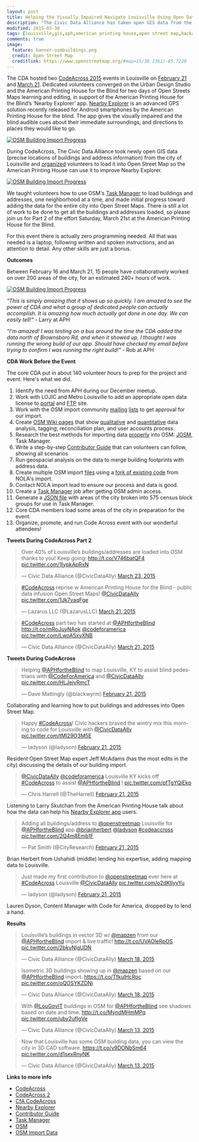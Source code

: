 ```yaml
---
layout: post
title: Helping the Visually Impaired Navigate Louisville Using Open Data
description: "The Civic Data Alliance has taken open GIS data from the city of Louisville and organized volunteers to load it into Open Street Map so the American Printing House can use it in their mobile app for the visually impaired."
modified: 2015-03-30
tags: [louisville,gis,aph,american printing house,open street map,hackathon,lojic,code for america]
comments: true
image:
  feature: banner-osmbuildings.png
  credit: Open Street Map
  creditlink: https://www.openstreetmap.org/#map=15/38.2361/-85.7220
---
```

The CDA hosted two [CodeAcross 2015](http://www.codeforamerica.org/events/codeacross-2015/) events in Louisville on [February 21](http://www.meetup.com/Louisville-Civic-Data-Alliance/events/219829803/) and [March 21](http://www.meetup.com/Louisville-Civic-Data-Alliance/events/220786152/). Dedicated volunteers converged on the  Urban Design Studio and the American Printing House for the Blind for two days of Open Streets Maps learning and editing, in support of the American Printing House for the Blind’s ‘Nearby Explorer’ app.  [Nearby Explorer](https://play.google.com/store/apps/details?id=org.aph.avigenie) is an advanced GPS solution recently released for Android smartphones by the American Printing House for the blind. The app gives the visually impaired and the blind audible cues about their immediate surroundings, and directions to places they would like to go. 

[![OSM Building Import Progress](/images/screenshot-building-progress.jpg)](http://tasks.openstreetmap.us/job/50)

During CodeAcross, The Civic Data Alliance took newly open GIS data (precise locations of buildings and address information) from the city of Louisville and [organized](http://wiki.openstreetmap.org/wiki/Louisville,_Kentucky/Building_Outlines_Import/Contributor_Guide) volunteers to load it into Open Street Map so the American Printing House can use it to improve Nearby Explorer.

[![OSM Building Import Progress](/images/screenshot-building-editing.jpg)](http://wiki.openstreetmap.org/wiki/Louisville,_Kentucky/Building_Outlines_Import/Contributor_Guide)

We taught volunteers how to use OSM's [Task Manager](http://tasks.openstreetmap.us/job/50) to load buildings and addresses, one neighborhood at a time, and made initial progress toward adding the data for the entire city into Open Street Maps. There is still a lot of work to be done to get all the buildings and addresses loaded, so please join us for Part 2 of the effort Saturday, March 21st at the American Printing House for the Blind. 

For this event there is actually zero programming needed.  All that was needed is a laptop, following written and spoken instructions, and an attention to detail.  Any other skills are just a bonus.  

**Outcomes**

Between February 16 and March 21, 15 people have collaboratively worked on over 200 areas of the city, for an estimated 240+ hours of work.

[![OSM Building Import Progress](/images/screenshot-building-animation.gif)](http://tasks.openstreetmap.us/job/50)

*"This is simply amazing that it shows up so quickly.   I am amazed to see the power of CDA and what a group of dedicated people can actually accomplish. It is amazing how much actually got done in one day. We can easily tell!"* - Larry at APH

*"I'm amazed! I was testing on a bus around the time the CDA added the data north of Brownsboro Rd, and when it showed up, I thought I was running the wrong build of our app. Should have checked my email before trying to confirm I was running the right build!"* - Rob at APH

**CDA Work Before the Event**

The core CDA put in about 140 volunteer hours to prep for the project and event. Here's what we did.

1. Identify the need from APH during our December meetup.
2. Work with LOJIC and Metro Louisville to add an appropriate open data license to [portal](http://portal.louisvilleky.gov/content/terms-use-accessibility-data-policy) and [FTP](ftp://ftp.lojic.org/pub/federal/) site.
3. Work with the OSM import community [mailing](https://lists.openstreetmap.org/listinfo/imports) [lists](https://lists.openstreetmap.org/listinfo/imports-us) to get approval for our import.
4. Create [OSM Wiki pages](http://wiki.openstreetmap.org/wiki/Louisville,_Kentucky/Building_Outlines_Import) that show [qualitative](http://wiki.openstreetmap.org/wiki/Louisville,_Kentucky/Building_Outlines_Import/OSMvsGISOverlapExamples) and [quantitative](http://wiki.openstreetmap.org/wiki/Louisville,_Kentucky/Building_Outlines_Import#Building_Outlines) data analysis, tagging, reconciliation plan, and user accounts process.
5. Research the best methods for importing data [properly](http://wiki.openstreetmap.org/wiki/Import/Guidelines) into OSM: [JOSM](https://josm.openstreetmap.de/), Task Manager.
6. Write a step-by-step [Contributor Guide](http://wiki.openstreetmap.org/wiki/Louisville,_Kentucky/Building_Outlines_Import/Contributor_Guide) that can volunteers can follow, showing all scenarios
7. Run geospacial analysis on the data to merge building footprints with address data.
8. Create multiple OSM import [files](https://github.com/civicdata/louisville-buildings/tree/data-bg/osm) using a [fork of existing code](https://github.com/civicdata/louisville-buildings) from NOLA's import.
9. Contact NOLA import lead to ensure our process and data is good.
10. Create a [Task Manager](http://tasks.openstreetmap.us/job/50) job after getting OSM admin access.
11. Generate a [JSON file](https://raw.githubusercontent.com/civicdata/louisville-buildings/master/blockgroups-importurl-900913.geojson) with areas of the city broken into 575 census block groups for use in Task Manager.
12. Core CDA members load some areas of the city in preparation for the event.
13. Organize, promote, and run Code Across event with our wonderful attendees!

**Tweets During CodeAcross Part 2**

<blockquote class="twitter-tweet" lang="en"><p>Over 40% of Louisville’s buildings/addresses are loaded into OSM thanks to you! Keep going: <a href="http://t.co/V746batQF4">http://t.co/V746batQF4</a> <a href="http://t.co/1IypkApRxN">pic.twitter.com/1IypkApRxN</a></p>&mdash; Civic Data Alliance (@CivicDataAlly) <a href="https://twitter.com/CivicDataAlly/status/580034277657718784">March 23, 2015</a></blockquote>

<blockquote class="twitter-tweet" lang="en"><p><a href="https://twitter.com/hashtag/CodeAcross?src=hash">#CodeAcross</a> reprise w American Printing House for the Blind - public data infusion Open Street Maps! <a href="https://twitter.com/CivicDataAlly">@CivicDataAlly</a> <a href="http://t.co/1Jk7vaqFge">pic.twitter.com/1Jk7vaqFge</a></p>&mdash; Lazarus LLC (@LazarusLLC) <a href="https://twitter.com/LazarusLLC/status/579281928374857728">March 21, 2015</a></blockquote>

<blockquote class="twitter-tweet" lang="en"><p><a href="https://twitter.com/hashtag/CodeAcross?src=hash">#CodeAcross</a> part two has started at <a href="https://twitter.com/APHfortheBlind">@APHfortheBlind</a> <a href="http://t.co/mRoJuyNAok">http://t.co/mRoJuyNAok</a> <a href="https://twitter.com/codeforamerica">@codeforamerica</a> <a href="http://t.co/LwoA5xyXNB">pic.twitter.com/LwoA5xyXNB</a></p>&mdash; Civic Data Alliance (@CivicDataAlly) <a href="https://twitter.com/CivicDataAlly/status/579274900797423617">March 21, 2015</a></blockquote>

**Tweets During CodeAcross**

<blockquote class="twitter-tweet" lang="en"><p>Helping <a href="https://twitter.com/APHfortheBlind">@APHfortheBlind</a> to map Louisville, KY to assist blind pedestrians with <a href="https://twitter.com/codeforamerica">@CodeForAmerica</a> and <a href="https://twitter.com/CivicDataAlly">@CivicDataAlly</a> <a href="http://t.co/HLJejvRmcT">pic.twitter.com/HLJejvRmcT</a></p>&mdash; Dave Mattingly (@blackwyrm) <a href="https://twitter.com/blackwyrm/status/569187903739441152">February 21, 2015</a></blockquote>

Collaborating and learning how to put buildings and addresses into Open Street Map.

<blockquote class="twitter-tweet" lang="en"><p>Happy <a href="https://twitter.com/hashtag/CodeAcross?src=hash">#CodeAcross</a>! Civic hackers braved the wintry mix this morning to code for Louisville with <a href="https://twitter.com/CivicDataAlly">@CivicDataAlly</a> <a href="http://t.co/tMl29O3M5E">pic.twitter.com/tMl29O3M5E</a></p>&mdash; ladyson (@ladyson) <a href="https://twitter.com/ladyson/status/569180801256062976">February 21, 2015</a></blockquote>

Resident Open Street Map expert Jeff McAdams (has the most edits in the city) discussing the details of our building import.

<blockquote class="twitter-tweet" lang="en"><p><a href="https://twitter.com/CivicDataAlly">@CivicDataAlly</a> <a href="https://twitter.com/codeforamerica">@codeforamerica</a> Louisville KY kicks off <a href="https://twitter.com/hashtag/CodeAcross?src=hash">#CodeAcross</a> to assist <a href="https://twitter.com/APHfortheBlind">@APHfortheBlind</a> ! <a href="http://t.co/pfTgYQiEkp">pic.twitter.com/pfTgYQiEkp</a></p>&mdash; Chris Harrell (@TheHarrell) <a href="https://twitter.com/TheHarrell/status/569160729246498816">February 21, 2015</a></blockquote>

Listening to Larry Skutchan from the American Printing House talk about how the data can help his [Nearby Explorer app](https://play.google.com/store/apps/details?id=org.aph.avigenie) users.

<blockquote class="twitter-tweet" lang="en"><p>Adding all buildings/address to <a href="https://twitter.com/openstreetmap">@openstreetmap</a> Louisville for <a href="https://twitter.com/APHfortheBlind">@APHfortheBlind</a> app <a href="https://twitter.com/brianherbert">@brianherbert</a> <a href="https://twitter.com/ladyson">@ladyson</a> <a href="https://twitter.com/hashtag/codeaccross?src=hash">#codeaccross</a> <a href="http://t.co/2Q4m8Emb1F">pic.twitter.com/2Q4m8Emb1F</a></p>&mdash; Pat Smith (@CityResearch) <a href="https://twitter.com/CityResearch/status/569215416767115265">February 21, 2015</a></blockquote>

Brian Herbert from Ushahidi (middle) lending his expertise, adding mapping data to Louisville.

<blockquote class="twitter-tweet" lang="en"><p>Just made my first contribution to <a href="https://twitter.com/openstreetmap">@openstreetmap</a> ever here at <a href="https://twitter.com/hashtag/CodeAcross?src=hash">#CodeAcross</a> Louisville <a href="https://twitter.com/CivicDataAlly">@CivicDataAlly</a> <a href="http://t.co/o2dKIlyvYu">pic.twitter.com/o2dKIlyvYu</a></p>&mdash; ladyson (@ladyson) <a href="https://twitter.com/ladyson/status/569188814725488640">February 21, 2015</a></blockquote>

Lauren Dyson, Content Manager with Code for America, dropped by to lend a hand.


**Results**

<blockquote class="twitter-tweet" lang="en"><p>Louisville’s buildings in vector 3D w/ <a href="https://twitter.com/mapzen">@mapzen</a> from our <a href="https://twitter.com/APHfortheBlind">@APHfortheBlind</a> import &amp; live traffic! <a href="http://t.co/UVAOleRpOS">http://t.co/UVAOleRpOS</a> <a href="http://t.co/2bkvNlgUDN">pic.twitter.com/2bkvNlgUDN</a></p>&mdash; Civic Data Alliance (@CivicDataAlly) <a href="https://twitter.com/CivicDataAlly/status/578215089754529793">March 18, 2015</a></blockquote>

<blockquote class="twitter-tweet" lang="en"><p>Isometric 3D buildings showing up in <a href="https://twitter.com/mapzen">@mapzen</a> based on our <a href="https://twitter.com/APHfortheBlind">@APHfortheBlind</a> import. <a href="https://t.co/TfkulHcRoc">https://t.co/TfkulHcRoc</a> <a href="http://t.co/oQOSYKZDNi">pic.twitter.com/oQOSYKZDNi</a></p>&mdash; Civic Data Alliance (@CivicDataAlly) <a href="https://twitter.com/CivicDataAlly/status/578217941658898433">March 18, 2015</a></blockquote>

<blockquote class="twitter-tweet" lang="en"><p>With <a href="https://twitter.com/LouGovIT">@LouGovIT</a> buildings in OSM for <a href="https://twitter.com/APHfortheBlind">@APHfortheBlind</a> see shadows based on date and time. <a href="http://t.co/MyndMHmMPq">http://t.co/MyndMHmMPq</a> <a href="http://t.co/uby2ufIgVe">pic.twitter.com/uby2ufIgVe</a></p>&mdash; Civic Data Alliance (@CivicDataAlly) <a href="https://twitter.com/CivicDataAlly/status/576412458665000961">March 13, 2015</a></blockquote>

<blockquote class="twitter-tweet" lang="en"><p>Now that Louisville has some OSM building data, you can view the city in 3D CAD software. <a href="https://t.co/v9DONbSm64">https://t.co/v9DONbSm64</a> <a href="http://t.co/d1sexRnyNK">pic.twitter.com/d1sexRnyNK</a></p>&mdash; Civic Data Alliance (@CivicDataAlly) <a href="https://twitter.com/CivicDataAlly/status/576400319397163008">March 13, 2015</a></blockquote>


<script async src="//platform.twitter.com/widgets.js" charset="utf-8"></script>


**Links to more info**

- [CodeAcross](http://www.meetup.com/Louisville-Civic-Data-Alliance/events/219829803/)
- [CodeAcross 2](http://www.meetup.com/Louisville-Civic-Data-Alliance/events/220786152/)
- [CfA CodeAcross](http://www.codeforamerica.org/events/codeacross-2015/)
- [Nearby Explorer](https://play.google.com/store/apps/details?id=org.aph.avigenie)
- [Contributor Guide](http://wiki.openstreetmap.org/wiki/Louisville,_Kentucky/Building_Outlines_Import/Contributor_Guide)
- [Task Manager](http://tasks.openstreetmap.us/job/50)
- [OSM](https://www.openstreetmap.org/#map=15/38.2361/-85.7220)
- [OSM Import Data](http://wiki.openstreetmap.org/wiki/Louisville,_Kentucky/Building_Outlines_Import)
